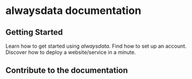 # alwaysdata documentation

## Getting Started

Learn how to get started using _alwaysdata_. Find how to set up an account. Discover how to deploy a website/service in a minute.



## Contribute to the documentation
